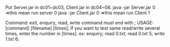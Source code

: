 Put Server.jar in dc01~dc03, Client.jar in dc04~08.
java -jar Server.jar 0 =>this mean run server 0
java -jar Client.jar 0 =>this mean run Client 1



Command: exit, enquiry, read, write command must end with ;
USAGE: [command] [filename] [times];
If you want to test same read/write several times, enter the number in [times].
ex:
enquiry;
read 0.txt;
read 0.txt 5;
write 1.txt 6;



